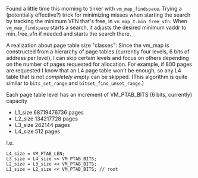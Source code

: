 Found a little time this morning to tinker with `vm_map_findspace`.
Trying a (potentially effective?) trick for minimizing misses when starting the search by tracking the minimum VFN that's free, in `vm_map_t.min_free_vfn`. When `vm_map_findspace` starts a search, it adjusts the desired minimum vaddr to min_free_vfn if needed and starts the search there.

A realization about page table size "classes": Since the vm_map is constructed from a hierarchy of page tables (currently four levels, 6 bits of address per level), I can skip certain levels and focus on others depending on the number of pages requested for allocation. For example, if 800 pages are requested I know that an L4 page table won't be enough, so any L4 table that is not _completely empty_ can be skipped. (This algorithm is quite similar to `bits_set_range` and `bitset_find_unset_range`.)

Each page table level has an increment of VM_PTAB_BITS (6 bits, currently) capacity
- L1_size 68719476736 pages
- L2_size   134217728 pages
- L3_size      262144 pages
- L4_size         512 pages

I.e.

    L4_size = VM_PTAB_LEN;
    L3_size = L4_size << VM_PTAB_BITS;
    L2_size = L3_size << VM_PTAB_BITS;
    L1_size = L2_size << VM_PTAB_BITS; // root

